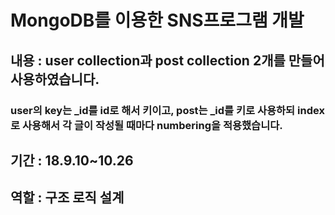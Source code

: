 # MongoDB를 이용한 SNS프로그램 개발

## 내용 : user collection과 post collection 2개를 만들어 사용하였습니다.
### user의 key는 _id를 id로 해서 키이고, post는 _id를 키로 사용하되 index로 사용해서 각 글이 작성될 때마다 numbering을 적용했습니다.

## 기간 : 18.9.10~10.26
## 역할 : 구조 로직 설계
